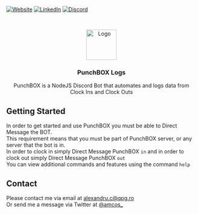 [![Website][website-shield]][website-url]
[![LinkedIn][linkedin-shield]][linkedin-url]
[![Discord][discord-shield]][discord-url]


<!-- PROJECT LOGO -->
<br />
<p align="center">
  <a href="https://discord.com/invite/super">
   <img src="https://pigu.ro/web_img/a30f1fc923a536f3b26cfcaa040b6e9e.png" alt="Logo" width="80" height="80">
  </a>

  <h3 align="center">PunchBOX Logs</h3>

  <p align="center">
    PunchBOX is a NodeJS Discord Bot that automates and logs data from Clock Ins and Clock Outs
  </p>
</p>

## Getting Started

In order to get started and use PunchBOX you must be able to Direct Message the BOT.<br>
This requirement means that you must be part of PunchBOX server, or any server that the bot is in. <br>
In order to clock in simply Direct Message PunchBOX ``in`` and in order to clock out simply Direct Message PunchBOX ``out`` <br>
You can view additional commands and features using the command ``help``
<br>


<!-- CONTACT -->
## Contact
Please contact me via email at alexandru.c@qpg.ro <br>
Or send me a message via Twitter at [@amcos_](https://twitter.com/amcos_)


<!-- MARKDOWN LINKS & IMAGES -->
<!-- https://www.markdownguide.org/basic-syntax/#reference-style-links -->
[linkedin-shield]: https://img.shields.io/badge/-LinkedIn-black.svg?style=for-the-badge&logo=linkedin&colorB=555
[linkedin-url]: https://linkedin.com/in/coserea-alexandru
[discord-shield]: https://img.shields.io/discord/287260416416022529?label=DISCORD&style=for-the-badge
[discord-url]: https://discord.com/invite/super
[website-shield]: https://img.shields.io/badge/WEBSITE-grey?style=for-the-badge
[website-url]: https://pigu.ro/

